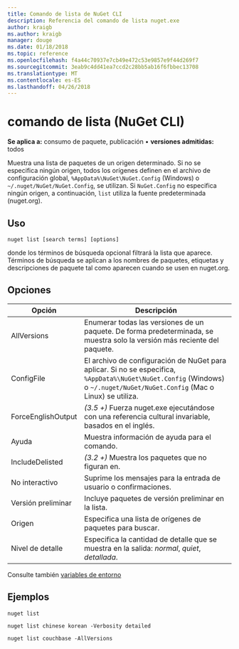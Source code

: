 ```yaml
---
title: Comando de lista de NuGet CLI
description: Referencia del comando de lista nuget.exe
author: kraigb
ms.author: kraigb
manager: douge
ms.date: 01/18/2018
ms.topic: reference
ms.openlocfilehash: f4a44c70937e7cb49e472c53e9857e9f44d269f7
ms.sourcegitcommit: 3eab9c4dd41ea7ccd2c28bb5ab16f6fbbec13708
ms.translationtype: MT
ms.contentlocale: es-ES
ms.lasthandoff: 04/26/2018
---
```

# <a name="list-command-nuget-cli"></a>comando de lista (NuGet CLI)

**Se aplica a:** consumo de paquete, publicación &bullet; **versiones admitidas:** todos

Muestra una lista de paquetes de un origen determinado. Si no se especifica ningún origen, todos los orígenes definen en el archivo de configuración global, `%AppData%\NuGet\NuGet.Config` (Windows) o `~/.nuget/NuGet/NuGet.Config`, se utilizan. Si `NuGet.Config` no especifica ningún origen, a continuación, `list` utiliza la fuente predeterminada (nuget.org).

## <a name="usage"></a>Uso

```cli
nuget list [search terms] [options]
```

donde los términos de búsqueda opcional filtrará la lista que aparece. Términos de búsqueda se aplican a los nombres de paquetes, etiquetas y descripciones de paquete tal como aparecen cuando se usen en nuget.org.

## <a name="options"></a>Opciones

| Opción | Descripción |
| --- | --- |
| AllVersions | Enumerar todas las versiones de un paquete. De forma predeterminada, se muestra solo la versión más reciente del paquete. |
| ConfigFile | El archivo de configuración de NuGet para aplicar. Si no se especifica, `%AppData%\NuGet\NuGet.Config` (Windows) o `~/.nuget/NuGet/NuGet.Config` (Mac o Linux) se utiliza.|
| ForceEnglishOutput | *(3.5 +)*  Fuerza nuget.exe ejecutándose con una referencia cultural invariable, basados en el inglés. |
| Ayuda | Muestra información de ayuda para el comando. |
| IncludeDelisted | *(3.2 +)*  Muestra los paquetes que no figuran en. |
| No interactivo | Suprime los mensajes para la entrada de usuario o confirmaciones. |
| Versión preliminar | Incluye paquetes de versión preliminar en la lista. |
| Origen | Especifica una lista de orígenes de paquetes para buscar. |
| Nivel de detalle | Especifica la cantidad de detalle que se muestra en la salida: *normal*, *quiet*, *detallada*. |

Consulte también [variables de entorno](cli-ref-environment-variables.md)

## <a name="examples"></a>Ejemplos

```cli
nuget list

nuget list chinese korean -Verbosity detailed

nuget list couchbase -AllVersions
```
